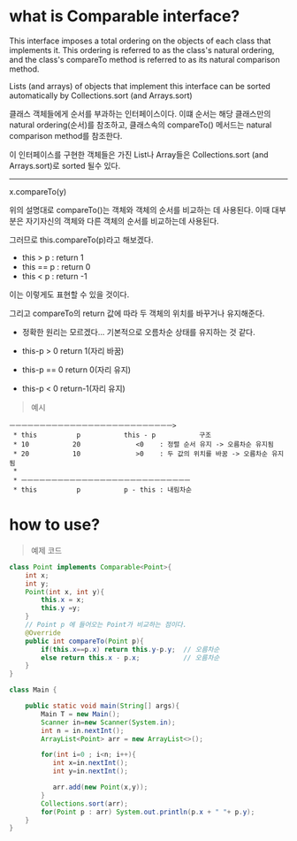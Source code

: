 # what is Comparable interface? 

This interface imposes a total ordering on the objects of each class that implements it. This ordering is referred to as the class's natural ordering, and the class's compareTo method is referred to as its natural comparison method.

Lists (and arrays) of objects that implement this interface can be sorted automatically by Collections.sort (and Arrays.sort)

클래스 객체들에게 순서를 부과하는 인터페이스이다. 이떄 순서는 해당 클래스만의 natural ordering(순서)를 참조하고, 클래스속의 compareTo() 메서드는 natural comparison method를 참조한다.

이 인터페이스를 구현한 객체들은 가진 List나 Array들은 Collections.sort (and Arrays.sort)로 sorted 될수 있다.

***
x.compareTo(y)

위의 설명대로 compareTo()는 객체와 객체의 순서를 비교하는 데 사용된다. 이때 대부분은 자기자신의 객체와 다른 객체의 순서를 비교하는데 사용된다.

그러므로 this.compareTo(p)라고 해보겠다. 

+ this > p  : return 1
+ this == p : return 0 
+ this < p  : return -1 

이는 이렇게도 표현할 수 있을 것이다. 

그리고 compareTo의 return 값에 따라 두 객체의 위치를 바꾸거나 유지해준다.
+ 정확한 원리는 모르겠다... 기본적으로 오름차순 상태를 유지하는 것 같다.

+ this-p > 0    return 1(자리 바꿈)
+ this-p == 0   return 0(자리 유지)
+ this-p < 0    return-1(자리 유지)

> 예시
```
ㅡㅡㅡㅡㅡㅡㅡㅡㅡㅡㅡㅡㅡㅡㅡㅡㅡㅡㅡㅡㅡㅡㅡㅡㅡㅡㅡ>
 * this          p           this - p           구조
 * 10           20              <0    : 정렬 순서 유지 -> 오름차순 유지됨
 * 20           10              >0    : 두 값의 위치를 바꿈 -> 오름차순 유지됨
 *
 * ㅡㅡㅡㅡㅡㅡㅡㅡㅡㅡㅡㅡㅡㅡㅡㅡㅡㅡㅡㅡㅡㅡㅡㅡㅡㅡㅡㅡ
 * this          p           p - this : 내림차순
```
# how to use?

> 예제 코드

```java
class Point implements Comparable<Point>{
    int x;
    int y;
    Point(int x, int y){
        this.x = x;
        this.y =y;
    }
    // Point p 에 들어오는 Point가 비교하는 점이다.
    @Override
    public int compareTo(Point p){
        if(this.x==p.x) return this.y-p.y;  // 오름차순
        else return this.x - p.x;           // 오름차순
    }
}

class Main {

    public static void main(String[] args){
        Main T = new Main();
        Scanner in=new Scanner(System.in);
        int n = in.nextInt();
        ArrayList<Point> arr = new ArrayList<>();

        for(int i=0 ; i<n; i++){
           int x=in.nextInt();
           int y=in.nextInt();

           arr.add(new Point(x,y));
        }
        Collections.sort(arr);
        for(Point p : arr) System.out.println(p.x + " "+ p.y);
    }
}
```